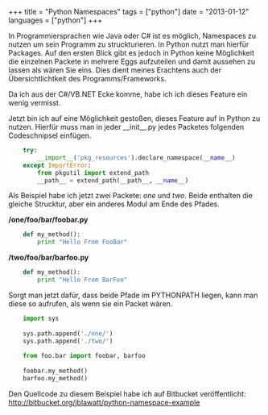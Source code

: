 +++
title = "Python Namespaces"
tags = ["python"]
date = "2013-01-12"
languages = ["python"]
+++

In Programmiersprachen wie Java oder C\# ist es möglich, Namespaces zu
nutzen um sein Programm zu struckturieren. In Python nutzt man hierfür
Packages. Auf den ersten Blick gibt es jedoch in Python keine
Möglichkeit die einzelnen Packete in mehrere Eggs aufzuteilen und damit
aussehen zu lassen als wären Sie eins. Dies dient meines Erachtens auch
der Übersichtlichtkeit des Programms/Frameworks.

Da ich aus der C\#/VB.NET Ecke komme, habe ich ich dieses Feature ein
wenig vermisst.

Jetzt bin ich auf eine Möglichkeit gestoßen, dieses Feature auf in
Python zu nutzen. Hierfür muss man in jeder \_\_init\_\_.py jedes
Packetes folgenden Codeschnipsel einfügen.

``` python
	try:
	    __import__('pkg_resources').declare_namespace(__name__)
	except ImportError:
	    from pkgutil import extend_path
	    __path__ = extend_path(__path__, __name__)
```

Als Beispiel habe ich jetzt zwei Packete: *one* und *two*. Beide
enthalten die gleiche Strucktur, aber ein anderes Modul am Ende des
Pfades.

**/one/foo/bar/foobar.py**

``` python
	def my_method():
	    print "Hello From FooBar"
```

**/two/foo/bar/barfoo.py**

``` python
	def my_method():
    	print "Hello From BarFoo"
```

Sorgt man jetzt dafür, dass beide Pfade im PYTHONPATH liegen, kann man
diese so aufrufen, als wenn sie ein Packet wären.

``` python
	import sys
	
	sys.path.append('./one/')
	sys.path.append('./two/')
	
	from foo.bar import foobar, barfoo
	
	foobar.my_method()
	barfoo.my_method()
```

Den Quellcode zu diesem Beispiel habe ich auf Bitbucket veröffentlicht:
<http://bitbucket.org/jblawatt/python-namespace-example>
